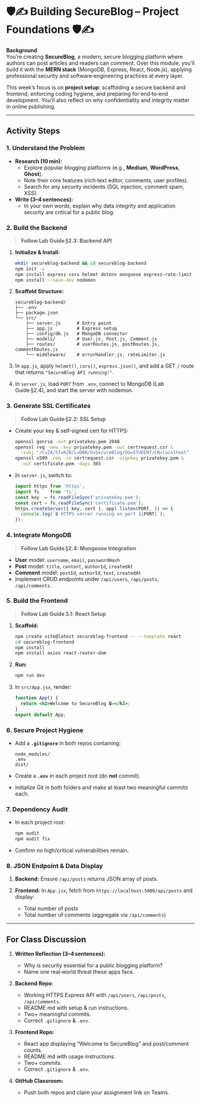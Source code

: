 # 🛡️✍️ **Building SecureBlog – Project Foundations** 🛡️✍️

**Background**  
You’re creating **SecureBlog**, a modern, secure blogging platform where authors can post articles and readers can comment. Over this module, you’ll build it with the **MERN stack** (MongoDB, Express, React, Node.js), applying professional security and software‑engineering practices at every layer.

This week’s focus is on **project setup**: scaffolding a secure backend and frontend, enforcing coding hygiene, and preparing for end‑to‑end development. You’ll also reflect on why confidentiality and integrity matter in online publishing.

---

## Activity Steps

### 1. Understand the Problem  
- **Research (10 min):**  
  - Explore popular blogging platforms (e.g., **Medium**, **WordPress**, **Ghost**).  
  - Note their core features (rich‑text editor, comments, user profiles).  
  - Search for any security incidents (SQL injection, comment spam, XSS).  
- **Write (3–4 sentences):**  
  - In your own words, explain why data integrity and application security are critical for a public blog.

### 2. Build the Backend  
> **Follow Lab Guide §2.3: Backend API**  
1. **Initialize & Install:**  
   ```bash
   mkdir secureblog-backend && cd secureblog-backend
   npm init -y
   npm install express cors helmet dotenv mongoose express-rate-limit
   npm install --save-dev nodemon


2. **Scaffold Structure:**

   ```
   secureblog-backend/
   ├── .env
   ├── package.json
   └── src/
       ├── server.js      # Entry point
       ├── app.js         # Express setup
       ├── config/db.js   # MongoDB connector
       ├── models/        # User.js, Post.js, Comment.js
       ├── routes/        # userRoutes.js, postRoutes.js, commentRoutes.js
       └── middleware/    # errorHandler.js, rateLimiter.js
   ```
3. In `app.js`, apply `helmet()`, `cors()`, `express.json()`, and add a GET `/` route that returns `"SecureBlog API running!"`.
4. In `server.js`, load `PORT` from `.env`, connect to MongoDB (Lab Guide §2.4), and start the server with nodemon.

### 3. Generate SSL Certificates

> **Follow Lab Guide §2.2: SSL Setup**

* Create your key & self‑signed cert for HTTPS:

  ```bash
  openssl genrsa -out privatekey.pem 2048
  openssl req -new -key privatekey.pem -out certrequest.csr \
    -subj "/C=ZA/ST=KZN/L=DBN/O=SecureBlog/OU=STUDENT/CN=localhost"
  openssl x509 -req -in certrequest.csr -signkey privatekey.pem \
    -out certificate.pem -days 365
  ```
* In `server.js`, switch to:

  ```js
  import https from 'https';
  import fs    from 'fs';
  const key  = fs.readFileSync('privatekey.pem');
  const cert = fs.readFileSync('certificate.pem');
  https.createServer({ key, cert }, app).listen(PORT, () => {
    console.log(`🔒 HTTPS server running on port ${PORT}`);
  });
  ```

### 4. Integrate MongoDB

> **Follow Lab Guide §2.4: Mongoose Integration**

* **User** model: `username`, `email`, `passwordHash`
* **Post** model: `title`, `content`, `authorId`, `createdAt`
* **Comment** model: `postId`, `authorId`, `text`, `createdAt`
* Implement CRUD endpoints under `/api/users`, `/api/posts`, `/api/comments`.

### 5. Build the Frontend

> **Follow Lab Guide 3.1: React Setup**

1. **Scaffold:**

   ```bash
   npm create vite@latest secureblog-frontend -- --template react
   cd secureblog-frontend
   npm install
   npm install axios react-router-dom
   ```
2. **Run:**

   ```bash
   npm run dev
   ```
3. In `src/App.jsx`, render:

   ```jsx
   function App() {
     return <h2>Welcome to SecureBlog 🔒✍️</h2>;
   }
   export default App;
   ```

### 6. Secure Project Hygiene

* Add a **`.gitignore`** in both repos containing:

  ```
  node_modules/
  .env
  dist/
  ```
* Create a **`.env`** in each project root (do **not** commit).
* Initialize Git in both folders and make at least two meaningful commits each.

### 7. Dependency Audit

* In each project root:

  ```bash
  npm audit
  npm audit fix
  ```
* Confirm no high/critical vulnerabilities remain.

### 8. JSON Endpoint & Data Display

1. **Backend:** Ensure `/api/posts` returns JSON array of posts.
2. **Frontend:** In `App.jsx`, fetch from `https://localhost:5000/api/posts` and display:

   * Total number of posts
   * Total number of comments (aggregate via `/api/comments`)

---

## For Class Discussion

1. **Written Reflection (3–4 sentences):**

   * Why is security essential for a public blogging platform?
   * Name one real‑world threat these apps face.
  
2. **Backend Repo:**

   * Working HTTPS Express API with `/api/users`, `/api/posts`, `/api/comments`.
   * README.md with setup & run instructions.
   * Two+ meaningful commits.
   * Correct `.gitignore` & `.env`.
  
3. **Frontend Repo:**

   * React app displaying “Welcome to SecureBlog” and post/comment counts.
   * README.md with usage instructions.
   * Two+ commits.
   * Correct `.gitignore` & `.env`.
  
4. **GitHub Classroom:**

   * Push both repos and claim your assignment link on Teams.

